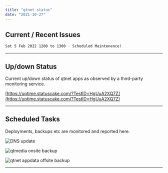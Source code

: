 ```yaml
---
title: "qtnet status"
date: "2021-10-27"
---
```


## Current / Recent Issues

```bash
Sat 5 Feb 2022 1200 to 1300 - Scheduled Maintenence!
```


***


## Up/down Status

Current up/down status of qtnet apps as observed by a third-party monitoring service.

[https://uptime.statuscake.com/?TestID=HgUuA2XQ7Z](https://uptime.statuscake.com/?TestID=HgUuA2XQ7Z)


***


## Scheduled Tasks

Deployments, backups etc are monitored and reported here.

![DNS update](https://healthchecks.io/badge/929328ec-f605-456e-b65c-7912ee/4Dz0Lfus/dns-update.svg)

![qtmedia onsite backup](https://healthchecks.io/badge/929328ec-f605-456e-b65c-7912ee/IFtexcuC/qtmedia-onsite-backup.svg)

![qtnet appdata offsite backup](https://healthchecks.io/badge/929328ec-f605-456e-b65c-7912ee/XbVP_pmg/qtnet-appdata-offsite-backup.svg)

* * *